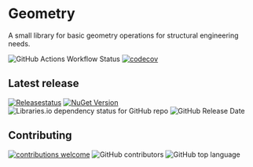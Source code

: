 # Geometry 
A small library for basic geometry operations for structural engineering needs.

![GitHub Actions Workflow Status](https://github.com/MagmaWorks/Geometry/actions/workflows/on-merge-to-main.yml/badge.svg)
[![codecov](https://codecov.io/gh/MagmaWorks/Geometry/graph/badge.svg)](https://codecov.io/gh/MagmaWorks/Geometry)

## Latest release
[![Releasestatus](https://github.com/MagmaWorks/Geometry/actions/workflows/on-release.yml/badge.svg)](https://github.com/MagmaWorks/Geometry/releases)
[![NuGet Version](https://img.shields.io/nuget/v/MagmaWorks.Geometry)](https://www.nuget.org/packages/MagmaWorks.Geometry)
![Libraries.io dependency status for GitHub repo](https://img.shields.io/librariesio/github/MagmaWorks/Geometry)
![GitHub Release Date](https://img.shields.io/github/release-date/MagmaWorks/Geometry)


## Contributing 
[![contributions welcome](https://img.shields.io/badge/contributions-welcome-brightgreen.svg?style=flat)](https://github.com/MagmaWorks/Geometry/issues)
![GitHub contributors](https://img.shields.io/github/contributors/MagmaWorks/Geometry)
![GitHub top language](https://img.shields.io/github/languages/top/MagmaWorks/Geometry)
